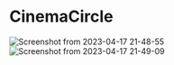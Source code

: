 # CinemaCircle
![Screenshot from 2023-04-17 21-48-55](https://user-images.githubusercontent.com/37416550/232567760-487095d7-2ad7-43e3-af70-ff3981b2c8c5.png)
![Screenshot from 2023-04-17 21-49-09](https://user-images.githubusercontent.com/37416550/232567784-b8c6fb0e-6055-4e11-81f1-00f8349a6b8a.png)
